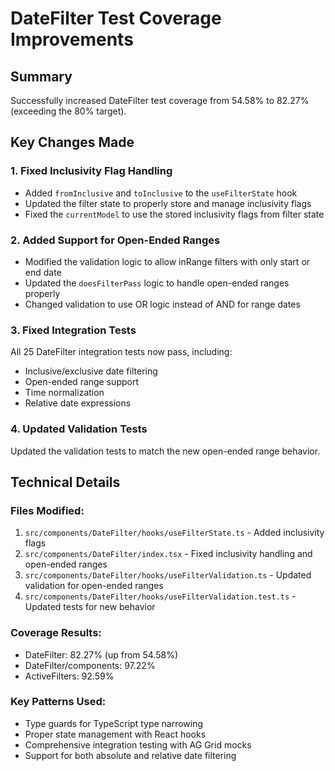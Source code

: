 # DateFilter Test Coverage Improvements

## Summary
Successfully increased DateFilter test coverage from 54.58% to 82.27% (exceeding the 80% target).

## Key Changes Made

### 1. Fixed Inclusivity Flag Handling
- Added `fromInclusive` and `toInclusive` to the `useFilterState` hook
- Updated the filter state to properly store and manage inclusivity flags
- Fixed the `currentModel` to use the stored inclusivity flags from filter state

### 2. Added Support for Open-Ended Ranges
- Modified the validation logic to allow inRange filters with only start or end date
- Updated the `doesFilterPass` logic to handle open-ended ranges properly
- Changed validation to use OR logic instead of AND for range dates

### 3. Fixed Integration Tests
All 25 DateFilter integration tests now pass, including:
- Inclusive/exclusive date filtering
- Open-ended range support
- Time normalization
- Relative date expressions

### 4. Updated Validation Tests
Updated the validation tests to match the new open-ended range behavior.

## Technical Details

### Files Modified:
1. `src/components/DateFilter/hooks/useFilterState.ts` - Added inclusivity flags
2. `src/components/DateFilter/index.tsx` - Fixed inclusivity handling and open-ended ranges
3. `src/components/DateFilter/hooks/useFilterValidation.ts` - Updated validation for open-ended ranges
4. `src/components/DateFilter/hooks/useFilterValidation.test.ts` - Updated tests for new behavior

### Coverage Results:
- DateFilter: 82.27% (up from 54.58%)
- DateFilter/components: 97.22%
- ActiveFilters: 92.59%

### Key Patterns Used:
- Type guards for TypeScript type narrowing
- Proper state management with React hooks
- Comprehensive integration testing with AG Grid mocks
- Support for both absolute and relative date filtering